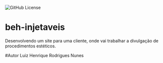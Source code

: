 ![GitHub License](https://img.shields.io/github/license/luizrnunes/linktree?style=for-the-badge)


# beh-injetaveis
Desenvolvendo um site para uma cliente, onde vai trabalhar a divulgação de procedimentos estéticos.

#Autor
Luiz Henrique Rodrigues Nunes

